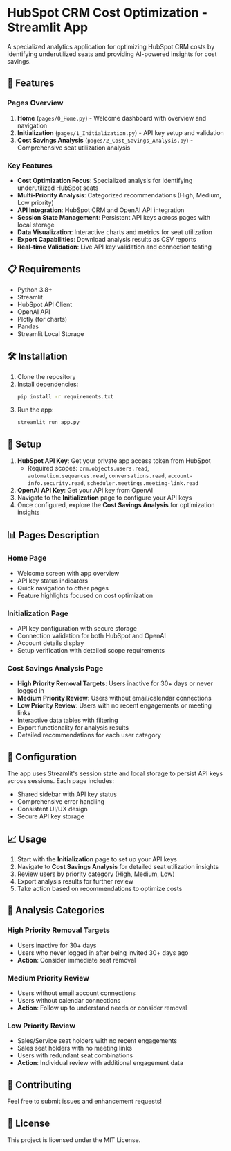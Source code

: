# HubSpot CRM Cost Optimization - Streamlit App

A specialized analytics application for optimizing HubSpot CRM costs by identifying underutilized seats and providing AI-powered insights for cost savings.

## 🚀 Features

### Pages Overview

1. **Home** (`pages/0_Home.py`) - Welcome dashboard with overview and navigation
2. **Initialization** (`pages/1_Initialization.py`) - API key setup and validation
3. **Cost Savings Analysis** (`pages/2_Cost_Savings_Analysis.py`) - Comprehensive seat utilization analysis

### Key Features

- **Cost Optimization Focus**: Specialized analysis for identifying underutilized HubSpot seats
- **Multi-Priority Analysis**: Categorized recommendations (High, Medium, Low priority)
- **API Integration**: HubSpot CRM and OpenAI API integration
- **Session State Management**: Persistent API keys across pages with local storage
- **Data Visualization**: Interactive charts and metrics for seat utilization
- **Export Capabilities**: Download analysis results as CSV reports
- **Real-time Validation**: Live API key validation and connection testing

## 📋 Requirements

- Python 3.8+
- Streamlit
- HubSpot API Client
- OpenAI API
- Plotly (for charts)
- Pandas
- Streamlit Local Storage

## 🛠️ Installation

1. Clone the repository
2. Install dependencies:
   ```bash
   pip install -r requirements.txt
   ```
3. Run the app:
   ```bash
   streamlit run app.py
   ```

## 🔑 Setup

1. **HubSpot API Key**: Get your private app access token from HubSpot
   - Required scopes: `crm.objects.users.read`, `automation.sequences.read`, `conversations.read`, `account-info.security.read`, `scheduler.meetings.meeting-link.read`
2. **OpenAI API Key**: Get your API key from OpenAI
3. Navigate to the **Initialization** page to configure your API keys
4. Once configured, explore the **Cost Savings Analysis** for optimization insights

## 📊 Pages Description

### Home Page
- Welcome screen with app overview
- API key status indicators
- Quick navigation to other pages
- Feature highlights focused on cost optimization

### Initialization Page
- API key configuration with secure storage
- Connection validation for both HubSpot and OpenAI
- Account details display
- Setup verification with detailed scope requirements

### Cost Savings Analysis Page
- **High Priority Removal Targets**: Users inactive for 30+ days or never logged in
- **Medium Priority Review**: Users without email/calendar connections
- **Low Priority Review**: Users with no recent engagements or meeting links
- Interactive data tables with filtering
- Export functionality for analysis results
- Detailed recommendations for each user category

## 🔧 Configuration

The app uses Streamlit's session state and local storage to persist API keys across sessions. Each page includes:
- Shared sidebar with API key status
- Comprehensive error handling
- Consistent UI/UX design
- Secure API key storage

## 📈 Usage

1. Start with the **Initialization** page to set up your API keys
2. Navigate to **Cost Savings Analysis** for detailed seat utilization insights
3. Review users by priority category (High, Medium, Low)
4. Export analysis results for further review
5. Take action based on recommendations to optimize costs

## 🎯 Analysis Categories

### High Priority Removal Targets
- Users inactive for 30+ days
- Users who never logged in after being invited 30+ days ago
- **Action**: Consider immediate seat removal

### Medium Priority Review
- Users without email account connections
- Users without calendar connections
- **Action**: Follow up to understand needs or consider removal

### Low Priority Review
- Sales/Service seat holders with no recent engagements
- Sales seat holders with no meeting links
- Users with redundant seat combinations
- **Action**: Individual review with additional engagement data

## 🤝 Contributing

Feel free to submit issues and enhancement requests!

## 📄 License

This project is licensed under the MIT License.